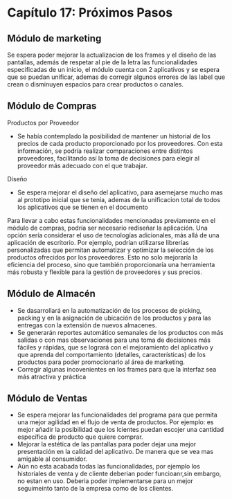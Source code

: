 # Capítulo 17: Próximos Pasos
## Módulo de marketing
Se espera poder mejorar la actualizacion de los frames y el diseño de las pantallas, además de respetar al pie de la letra las funcionalidades especificadas de un inicio, el módulo cuenta con 2 aplicativos y se espera que se puedan unificar, ademas de corregir algunos errores de las label que crean o disminuyen espacios para crear productos o canales.


## Módulo de Compras

Productos por Proveedor
* Se había contemplado la posibilidad de mantener un historial de los precios de cada producto proporcionado por los proveedores. Con esta información, se podría realizar comparaciones entre distintos proveedores, facilitando así la toma de decisiones para elegir al proveedor más adecuado con el que trabajar.

Diseño
* Se espera mejorar el diseño del aplicativo, para asemejarse mucho mas al prototipo inicial que se tenia, ademas de la unificacion total de todos los aplicativos que se tienen en el documento

Para llevar a cabo estas funcionalidades mencionadas previamente en el módulo de compras, podría ser necesario rediseñar la aplicación. Una opción sería considerar el uso de tecnologías adicionales, más allá de una aplicación de escritorio. Por ejemplo, podrían utilizarse librerías personalizadas que permitan automatizar y optimizar la selección de los productos ofrecidos por los proveedores. Esto no solo mejoraría la eficiencia del proceso, sino que también proporcionaría una herramienta más robusta y flexible para la gestión de proveedores y sus precios.

## Módulo de Almacén

* Se dasarrollará en la automatización de los procesos de picking, packing y en la asignación de ubicación de los productos y para las entregas con la extensión de nuevos almacenes.
* Se generarán reportes automático semanales de los productos con más salidas o con mas observaciones para una toma de decisiones más fáciles y rápidas, que se logrará con el mejoramiento del aplicativo y que aprenda del comportamiento (detalles, características) de los productos para poder promocionarlo al área de marketing.
* Corregir algunas incovenientes en los frames para que la interfaz sea más atractiva y práctica

## Módulo de Ventas

* Se espera mejorar las funcionalidades del programa para que permita una mejor agilidad en el flujo de venta de productos. Por ejemplo: es mejor añadir la posibilidad que los lcientes puedan escojer una cantidad específica de producto que quiere comprar.
* Mejorar la estética de las pantallas para poder dejar una mejor presentación en  la calidad del aplicativo. De manera que se vea mas amigable al consumidor.
* Aún no esta acabada todas las funcionalidades, por ejemplo los historiales de venta y de cliente deberian poder funcioanr,sin embargo, no estan en uso. Deberia poder implementarse para un mejor seguimeinto tanto de la empresa como de los clientes.
